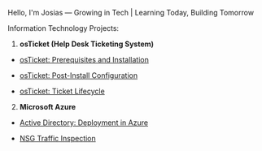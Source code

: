 Hello, I'm Josias — Growing in Tech | Learning Today, Building Tomorrow

Information Technology Projects:

1. **osTicket (Help Desk Ticketing System)**

-   [osTicket: Prerequisites and Installation](./osTicket/Prerequisites.md)

-   [osTicket: Post-Install Configuration](./osTicket/PostInstall.md)

-   [osTicket: Ticket Lifecycle](./osTicket/TicketLifecycle.md)


2. **Microsoft Azure**

-   [Active Directory: Deployment in Azure](./ActiveDirectory/README.md)

-   [NSG Traffic Inspection](./AzureNetworking/NSG-Traffic-Inspection.md)
<!--
**Josalomao/Josalomao** is a ✨ _special_ ✨ repository because its `README.md` (this file) appears on your GitHub profile.

Here are some ideas to get you started:

- 🔭 I’m currently working on ...
- 🌱 I’m currently learning ...
- 👯 I’m looking to collaborate on ...
- 🤔 I’m looking for help with ...
- 💬 Ask me about ...
- 📫 How to reach me: ...
- 😄 Pronouns: ...
- ⚡ Fun fact: ...
-->
